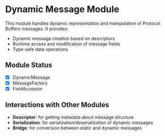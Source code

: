 # Dynamic Message Module

This module handles dynamic representation and manipulation of Protocol Buffers messages. It provides:

- Dynamic message creation based on descriptors
- Runtime access and modification of message fields
- Type-safe data operations

## Module Status

- [x] DynamicMessage
- [x] MessageFactory
- [x] FieldAccessor

## Interactions with Other Modules

- **Descriptor**: for getting metadata about message structure
- **Serialization**: for serialization/deserialization of dynamic messages
- **Bridge**: for conversion between static and dynamic messages
